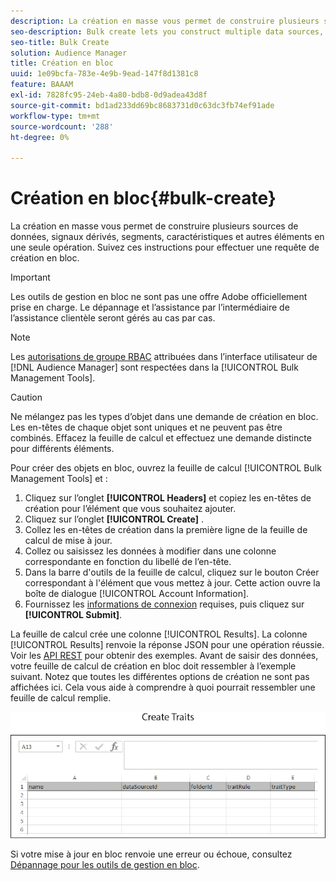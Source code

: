 ```yaml
---
description: La création en masse vous permet de construire plusieurs sources de données, signaux dérivés, segments, caractéristiques et autres éléments en une seule opération. Suivez ces instructions pour effectuer une requête de création en bloc.
seo-description: Bulk create lets you construct multiple data sources, derived signals, segments, traits, and other items with a single operation. Follow these instructions to make a bulk creation request.
seo-title: Bulk Create
solution: Audience Manager
title: Création en bloc
uuid: 1e09bcfa-783e-4e9b-9ead-147f8d1381c8
feature: BAAAM
exl-id: 7828fc95-24eb-4a80-bdb8-0d9adea43d8f
source-git-commit: bd1ad233dd69bc8683731d0c63dc3fb74ef91ade
workflow-type: tm+mt
source-wordcount: '288'
ht-degree: 0%

---
```


# Création en bloc{#bulk-create}

La création en masse vous permet de construire plusieurs sources de données, signaux dérivés, segments, caractéristiques et autres éléments en une seule opération. Suivez ces instructions pour effectuer une requête de création en bloc.

>[!IMPORTANT]
>
>Les outils de gestion en bloc ne sont pas une offre Adobe officiellement prise en charge. Le dépannage et l’assistance par l’intermédiaire de l’assistance clientèle seront gérés au cas par cas.

<!-- 

t_bulk_create.xml

 -->

>[!NOTE]
>
>Les [autorisations de groupe RBAC](../../features/administration/administration-overview.md) attribuées dans l’interface utilisateur de [!DNL Audience Manager] sont respectées dans la [!UICONTROL Bulk Management Tools].

>[!CAUTION]
>
>Ne mélangez pas les types d’objet dans une demande de création en bloc. Les en-têtes de chaque objet sont uniques et ne peuvent pas être combinés. Effacez la feuille de calcul et effectuez une demande distincte pour différents éléments.

Pour créer des objets en bloc, ouvrez la feuille de calcul [!UICONTROL Bulk Management Tools] et :

1. Cliquez sur l’onglet **[!UICONTROL Headers]** et copiez les en-têtes de création pour l’élément que vous souhaitez ajouter.
2. Cliquez sur l’onglet **[!UICONTROL Create]** .
3. Collez les en-têtes de création dans la première ligne de la feuille de calcul de mise à jour.
4. Collez ou saisissez les données à modifier dans une colonne correspondante en fonction du libellé de l’en-tête.
5. Dans la barre d&#39;outils de la feuille de calcul, cliquez sur le bouton Créer correspondant à l&#39;élément que vous mettez à jour.
Cette action ouvre la boîte de dialogue [!UICONTROL Account Information].
6. Fournissez les [informations de connexion](../../reference/bulk-management-tools/bulk-management-intro.md#auth-reqs) requises, puis cliquez sur **[!UICONTROL Submit]**.

La feuille de calcul crée une colonne [!UICONTROL Results]. La colonne [!UICONTROL Results] renvoie la réponse JSON pour une opération réussie. Voir les [API REST](../../api/rest-api-main/rest-api-main.md) pour obtenir des exemples. Avant de saisir des données, votre feuille de calcul de création en bloc doit ressembler à l’exemple suivant. Notez que toutes les différentes options de création ne sont pas affichées ici. Cela vous aide à comprendre à quoi pourrait ressembler une feuille de calcul remplie.

![](assets/cretetraits.png)

Si votre mise à jour en bloc renvoie une erreur ou échoue, consultez [Dépannage pour les outils de gestion en bloc](../../reference/bulk-management-tools/bulk-troubleshooting.md).
